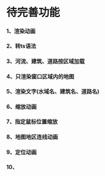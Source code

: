 # 待完善功能
#### 1、渲染动画
#### 2、转ts语法
#### 3、河流、建筑、道路按区域加载
#### 4、只渲染窗口区域内的地图
#### 5、渲染文字(水域名、建筑名、道路名)
#### 6、缩放动画
#### 7、指定鼠标位置缩放
#### 8、地图地区连线动画
#### 9、定位动画
#### 10、
